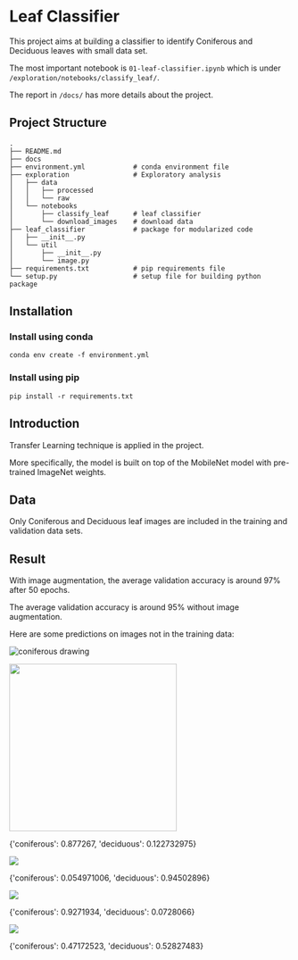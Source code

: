 # Leaf Classifier

This project aims at building a classifier to identify Coniferous and Deciduous leaves with small data set.

The most important notebook is `01-leaf-classifier.ipynb` which is under `/exploration/notebooks/classify_leaf/`.

The report in `/docs/` has more details about the project.

## Project Structure

```
.
├── README.md
├── docs
├── environment.yml            # conda environment file
├── exploration                # Exploratory analysis
│   ├── data
│   │   ├── processed
│   │   └── raw
│   └── notebooks
│       ├── classify_leaf      # leaf classifier
│       └── download_images    # download data
├── leaf_classifier            # package for modularized code
│   ├── __init__.py
│   └── util
│       ├── __init__.py
│       └── image.py
├── requirements.txt           # pip requirements file
└── setup.py                   # setup file for building python package
```

## Installation
### Install using conda
```
conda env create -f environment.yml
```

### Install using pip
```
pip install -r requirements.txt
```

## Introduction

Transfer Learning technique is applied in the project. 

More specifically, the model is built on top of the MobileNet model with pre-trained ImageNet weights.

## Data

Only Coniferous and Deciduous leaf images are included in the training and validation data sets.

## Result

With image augmentation, the average validation accuracy is around 97% after 50 epochs.

The average validation accuracy is around 95% without image augmentation.

Here are some predictions on images not in the training data:

![coniferous drawing](https://biomesbylenhardt.pbworks.com/f/DSCN0103.JPG)

<img src="https://biomesbylenhardt.pbworks.com/f/DSCN0103.JPG" width="300" height="300" />

{'coniferous': 0.877267, 'deciduous': 0.122732975}

![](./exploration/data/raw/misc/Deciduous_59b21ec3ee184ef4809747ddd8254bc5.jpg)

{'coniferous': 0.054971006, 'deciduous': 0.94502896}

![](./exploration/data/raw/misc/Coniferous_1c9168a756474262869fd82093c583cb.jpg)

{'coniferous': 0.9271934, 'deciduous': 0.0728066}

![](./exploration/data/raw/misc/images.jpg)

{'coniferous': 0.47172523, 'deciduous': 0.52827483}
